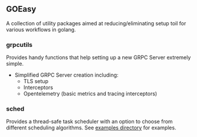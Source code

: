 #

## GOEasy

A collection of utility packages aimed at reducing/eliminating setup toil for various workflows in golang.

### grpcutils

Provides handy functions that help setting up a new GRPC Server extremely simple.

* Simplified GRPC Server creation including:
  * TLS setup
  * Interceptors
  * Opentelemetry (basic metrics and tracing interceptors)

### sched

Provides a thread-safe task scheduler with an option to choose from different scheduling algorithms.
See [examples directory](sched/examples/) for examples.
